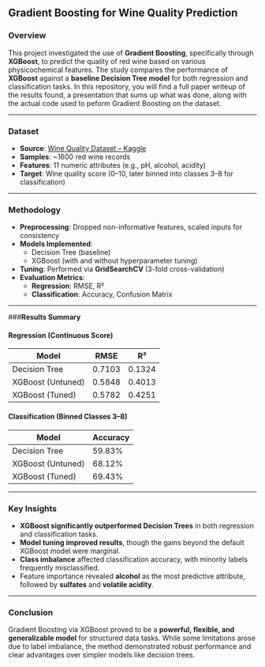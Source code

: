 ## **Gradient Boosting for Wine Quality Prediction**

### **Overview**
This project investigated the use of **Gradient Boosting**, specifically through **XGBoost**, to predict the quality of red wine based on various physicochemical features. The study compares the performance of **XGBoost** against a **baseline Decision Tree model** for both regression and classification tasks. In this repository, you will find a full paper writeup of the results found, a presentation that sums up what was done, along with the actual code used to peform Gradient Boosting on the dataset.

---

### **Dataset**
- **Source**: [Wine Quality Dataset – Kaggle](https://www.kaggle.com/datasets/yasserh/winequality-dataset)
- **Samples**: ~1600 red wine records
- **Features**: 11 numeric attributes (e.g., pH, alcohol, acidity)
- **Target**: Wine quality score (0–10, later binned into classes 3–8 for classification)

---

### **Methodology**
- **Preprocessing**: Dropped non-informative features, scaled inputs for consistency
- **Models Implemented**:
  - Decision Tree (baseline)
  - XGBoost (with and without hyperparameter tuning)
- **Tuning**: Performed via **GridSearchCV** (3-fold cross-validation)
- **Evaluation Metrics**:
  - **Regression**: RMSE, R²
  - **Classification**: Accuracy, Confusion Matrix

---

###**Results Summary**

#### **Regression (Continuous Score)**
| Model                | RMSE   | R²     |
|----------------------|--------|--------|
| Decision Tree        | 0.7103 | 0.1324 |
| XGBoost (Untuned)    | 0.5848 | 0.4013 |
| XGBoost (Tuned)      | 0.5782 | 0.4251 |

#### **Classification (Binned Classes 3–8)**
| Model                | Accuracy |
|----------------------|----------|
| Decision Tree        | 59.83%   |
| XGBoost (Untuned)    | 68.12%   |
| XGBoost (Tuned)      | 69.43%   |

---

### **Key Insights**
- **XGBoost significantly outperformed Decision Trees** in both regression and classification tasks.
- **Model tuning improved results**, though the gains beyond the default XGBoost model were marginal.
- **Class imbalance** affected classification accuracy, with minority labels frequently misclassified.
- Feature importance revealed **alcohol** as the most predictive attribute, followed by **sulfates** and **volatile acidity**.

---

### **Conclusion**
Gradient Boosting via XGBoost proved to be a **powerful, flexible, and generalizable model** for structured data tasks. While some limitations arose due to label imbalance, the method demonstrated robust performance and clear advantages over simpler models like decision trees.
